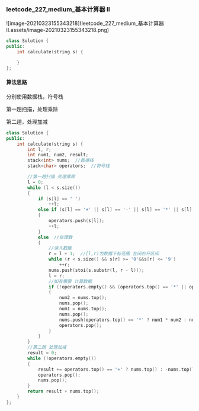 ### leetcode_227_medium_基本计算器 Ⅱ

![image-20210323155343218](leetcode_227_medium_基本计算器 Ⅱ.assets/image-20210323155343218.png)

```c++
class Solution {
public:
    int calculate(string s) {

    }
};
```

#### 算法思路

分别使用数据栈，符号栈

第一趟扫描，处理乘除

第二趟，处理加减

```c++
class Solution {
public:
	int calculate(string s) {
		int l, r;
		int num1, num2, result;
		stack<int> nums;  //数据栈
		stack<char> operators;  //符号栈

		//第一趟扫描 处理乘除
		l = 0;
		while (l < s.size())
		{
			if (s[l] == ' ')
				++l;
			else if (s[l] == '+' || s[l] == '-' || s[l] == '*' || s[l] == '/')
			{
				operators.push(s[l]);
				++l;
			}
			else  //处理数
			{
				//读入数据
				r = l + 1;  //[l,r)为数据下标范围 左闭右开区间
				while (r < s.size() && s[r] >= '0'&&s[r] <= '9')
					++r;
				nums.push(stoi(s.substr(l, r - l)));
				l = r;
				//如有需要 计算数据
				if (!operators.empty() && (operators.top() == '*' || operators.top() == '/'))
				{
					num2 = nums.top();
					nums.pop();
					num1 = nums.top();
					nums.pop();
					nums.push(operators.top() == '*' ? num1 * num2 : num1 / num2);
					operators.pop();
				}
			}
		}
		//第二趟 处理加减
		result = 0;
		while (!operators.empty())
		{
			result += operators.top() == '+' ? nums.top() : -nums.top();
			operators.pop();
			nums.pop();
		}
		return result + nums.top();
	}
};
```


